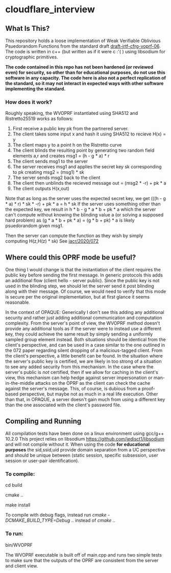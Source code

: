 # cloudflare_interview

## What Is This?
This repository holds a loose implementation of Weak Verifiable Oblivious Psuedorandom Functions from the standard draft [draft-irtf-cfrg-voprf-06](https://tools.ietf.org/html/draft-irtf-cfrg-voprf-06). The code is written in c++ (but written as if it were c :'( ) using libsodium for cryptographic primitives.

**The code contained in this repo has not been hardened (or reviewed even) for security, so other than for educational purposes, do not use this software in any capacity. The code here is also not a perfect replication of the standard, so it may not interact in expected ways with other software implementing the standard.**

### How does it work?
Roughly speaking, the WVOPRF instantiated using SHA512 and Ristretto25519 works as follows:

1. First receive a public key pk from the partnered server. 
2. The client takes some input x and hash it using SHA512 to recieve H(x) = y
3. The client maps y to a point h on the Ristretto curve
4. The client blinds the resulting point by generating two random field elements a,r and creates msg1 = (h - g * a) * r 
5. The client sends msg1 to the server
6. The server receives msg1 and applies the secret key sk corresponding to pk creating msg2 = (msg1) * sk
7. The server sends msg2 back to the client
8. The client then unblinds the recieved message out = (msg2 * -r) + pk * a 
9. The client outputs H(x,out)

Note that as long as the server uses the expected secret key, we get (((h - g * a) * r) * sk * -r) + pk * a = h * sk
If the server uses something other than the expected key, we result in h * b - g * a * b + pk * a which the server can't compute without knowing the blinding value a (or solving a supposed hard problem) as (g * a * b + pk * a) = (g * b + pk) * a is likely psuedorandom given msg1.

Then the server can compute the function as they wish by simply computing H(z,H(z) * sk)
See [iacr/2020/072](https://eprint.iacr.org/2020/072.pdf)

## Where could this OPRF mode be useful?
One thing I would change is that the instantiation of the client requires the public key before sending the first message. In generic protocols this adds an additional flow (client hello - server public). Since the public key is not used in the blinding step, we should let the server send it post blinding along with
their message. Of course, we would need to verify that this mode is secure per the original implementation, but at first glance it seems reasonable. 

In the context of OPAQUE: Generically I don't see this adding any additional security and rather just adding additional communication and computation complexity. 
From the server's point of view, the WVOPRF method doesn't provide any additional tools as if the server were to instead use a different key, they could achieve
the same result by simply sending a uniformly sampled group element instead. Both situations should be identical from the client's perspective, and can be used
in a case similar to the one outlined in the 072 paper regarding silent dropping of a malicious-tagged client. From the client's perspective, a little benefit can be found. In the situation where the server's public key is certified, we are likely in too strong of a situation to see any added security from this mechanism. In the case where the server's public is *not* certified, then if we allow for caching in the client's view, this mechanism can help hedge against server impersonation or man-in-the-middle attacks on the OPRF as the client can check the cache against the server's message. This, of course, is dubious from a proof-based perspective, but maybe not as much in a real life execution. Other than that, in OPAQUE, a server doesn't gain much from using a different key than the one associated with the client's password file.


## Compiling and Running
All compilation tests have been done on a linux environment using gcc/g++ 10.2.0
This project relies on libsodium https://github.com/jedisct1/libsodium and will not compile without it.
When using the code **for educational purposes** the sid,ssid,uid provide domain separation from a UC perspective and should be unique between (static session, specific subsession, user session or user-pair identification).

### To compile:
cd build

cmake ..

make install


To compile with debug flags, instead run *cmake -DCMAKE_BUILD_TYPE=Debug ..* instead of *cmake ..*
### To run:
bin/WVOPRF

The WVOPRF executable is built off of main.cpp and runs two simple tests to make sure that the outputs of the OPRF are consistent from the server and client view.